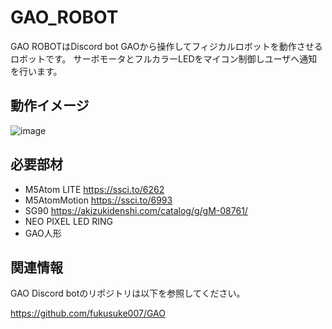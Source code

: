 # GAO_ROBOT
GAO ROBOTはDiscord bot GAOから操作してフィジカルロボットを動作させるロボットです。
サーボモータとフルカラーLEDをマイコン制御しユーザへ通知を行います。

## 動作イメージ
![image](https://user-images.githubusercontent.com/4471301/226179236-b09b5b22-3d72-421e-a90c-912315f4247f.gif)


## 必要部材
* M5Atom LITE https://ssci.to/6262
* M5AtomMotion https://ssci.to/6993
* SG90 https://akizukidenshi.com/catalog/g/gM-08761/
* NEO PIXEL LED RING
* GAO人形

## 関連情報
GAO Discord botのリポジトリは以下を参照してください。

https://github.com/fukusuke007/GAO

